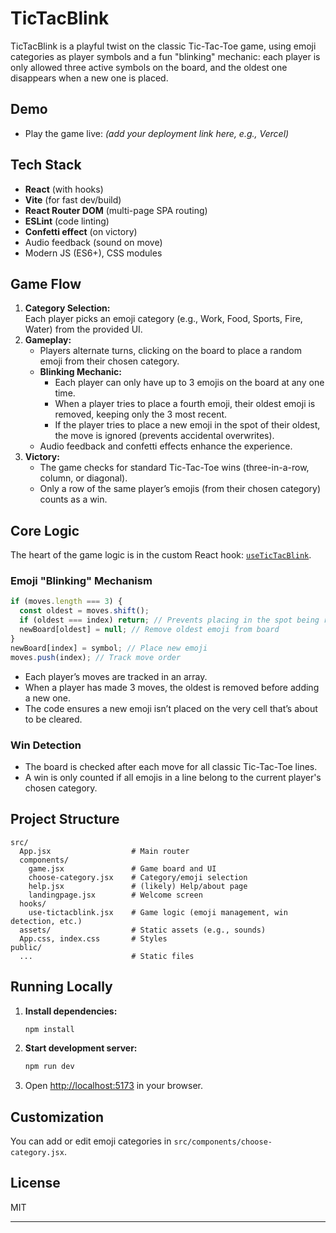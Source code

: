 # TicTacBlink

TicTacBlink is a playful twist on the classic Tic-Tac-Toe game, using emoji categories as player symbols and a fun "blinking" mechanic: each player is only allowed three active symbols on the board, and the oldest one disappears when a new one is placed.

## Demo

- Play the game live: *(add your deployment link here, e.g., Vercel)*

## Tech Stack

- **React** (with hooks)
- **Vite** (for fast dev/build)
- **React Router DOM** (multi-page SPA routing)
- **ESLint** (code linting)
- **Confetti effect** (on victory)
- Audio feedback (sound on move)
- Modern JS (ES6+), CSS modules

## Game Flow

1. **Category Selection:**  
   Each player picks an emoji category (e.g., Work, Food, Sports, Fire, Water) from the provided UI. 
2. **Gameplay:**  
   - Players alternate turns, clicking on the board to place a random emoji from their chosen category.
   - **Blinking Mechanic:**  
     - Each player can only have up to 3 emojis on the board at any one time.
     - When a player tries to place a fourth emoji, their oldest emoji is removed, keeping only the 3 most recent.
     - If the player tries to place a new emoji in the spot of their oldest, the move is ignored (prevents accidental overwrites).
   - Audio feedback and confetti effects enhance the experience.
3. **Victory:**  
   - The game checks for standard Tic-Tac-Toe wins (three-in-a-row, column, or diagonal).
   - Only a row of the same player’s emojis (from their chosen category) counts as a win.

## Core Logic

The heart of the game logic is in the custom React hook: [`useTicTacBlink`](src/hooks/use-tictacblink.jsx).

### Emoji "Blinking" Mechanism

```js
if (moves.length === 3) {
  const oldest = moves.shift();
  if (oldest === index) return; // Prevents placing in the spot being removed
  newBoard[oldest] = null; // Remove oldest emoji from board
}
newBoard[index] = symbol; // Place new emoji
moves.push(index); // Track move order
```
- Each player’s moves are tracked in an array.
- When a player has made 3 moves, the oldest is removed before adding a new one.
- The code ensures a new emoji isn’t placed on the very cell that’s about to be cleared.

### Win Detection

- The board is checked after each move for all classic Tic-Tac-Toe lines.
- A win is only counted if all emojis in a line belong to the current player's chosen category.

## Project Structure

```
src/
  App.jsx                  # Main router
  components/
    game.jsx               # Game board and UI
    choose-category.jsx    # Category/emoji selection
    help.jsx               # (likely) Help/about page
    landingpage.jsx        # Welcome screen
  hooks/
    use-tictacblink.jsx    # Game logic (emoji management, win detection, etc.)
  assets/                  # Static assets (e.g., sounds)
  App.css, index.css       # Styles
public/
  ...                      # Static files
```

## Running Locally

1. **Install dependencies:**
   ```bash
   npm install
   ```
2. **Start development server:**
   ```bash
   npm run dev
   ```
3. Open [http://localhost:5173](http://localhost:5173) in your browser.

## Customization

You can add or edit emoji categories in `src/components/choose-category.jsx`.

## License

MIT

---

